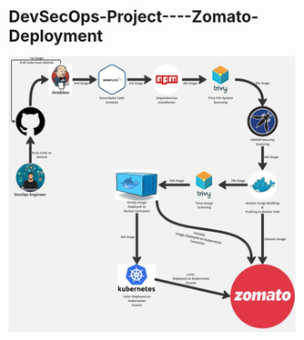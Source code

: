 # DevSecOps-Project----Zomato-Deployment

<div align="center">

<img align="center" alt="coding" width="3000" src="https://github.com/yash509/DevSecOps-Project----Zomato-Deployment/blob/main/Architecture%20of%20Zomato%20Deployment.jpg">
</div>

